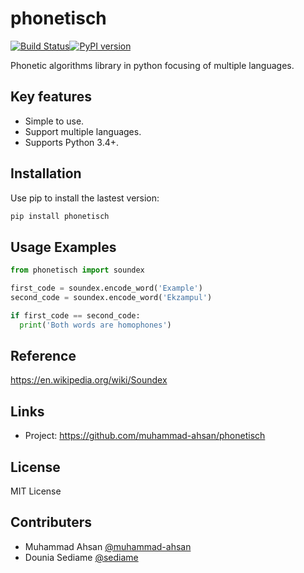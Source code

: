 # phonetisch 

[![Build Status](https://travis-ci.org/muhammad-ahsan/phonetisch.svg?branch=master)](https://travis-ci.org/muhammad-ahsan/phonetisch)[![PyPI version](https://badge.fury.io/py/phonetisch.svg)](https://badge.fury.io/py/phonetisch)


Phonetic algorithms library in python focusing of multiple languages.

## Key features
* Simple to use.
* Support multiple languages.
* Supports Python 3.4+.

## Installation
Use pip to install the lastest version:

```bash
pip install phonetisch
```

## Usage Examples
```python
from phonetisch import soundex

first_code = soundex.encode_word('Example')
second_code = soundex.encode_word('Ekzampul')

if first_code == second_code:
  print('Both words are homophones')
```

## Reference
https://en.wikipedia.org/wiki/Soundex


## Links
* Project: https://github.com/muhammad-ahsan/phonetisch

## License
MIT License

## Contributers
* Muhammad Ahsan [@muhammad-ahsan](https://github.com/muhammad-ahsan)
* Dounia Sediame [@sediame](https://github.com/sediame)
